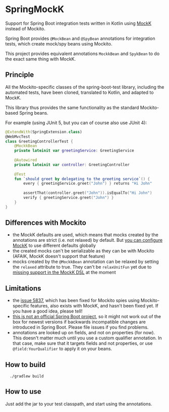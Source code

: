 # SpringMockK

Support for Spring Boot integration tests written in Kotlin using [MockK](https://mockk.io/) instead of Mockito.
 
Spring Boot provides `@MockBean` and `@SpyBean` annotations for integration tests, which create mock/spy beans using Mockito.

This project provides equivalent annotations `MockkBean` and `SpykBean` to do the exact same thing with MockK.

## Principle

All the Mockito-specific classes of the spring-boot-test library, including the automated tests, have been cloned, translated to Kotlin, and adapted to MockK.

This library thus provides the same functionality as the standard Mockito-based Spring beans.

For example (using JUnit 5, but you can of course also use JUnit 4):

```kotlin
@ExtendWith(SpringExtension.class)
@WebMvcTest
class GreetingControllerTest {
    @MockkBean
    private lateinit var greetingService: GreetingService
    
    @Autowired
    private lateinit var controller: GreetingController
    
    @Test
    fun `should greet by delegating to the greeting service`() {
        every { greetingService.greet("John") } returns "Hi John"
        
        assertThat(controller.greet("John")).isEqualTo("Hi John")
        verify { greetingService.greet("John") }
    }
}
```

## Differences with Mockito

 - the MockK defaults are used, which means that mocks created by the annotations are strict (i.e. not relaxed) by default. But [you can configure MockK](https://mockk.io/#settings-file) to use different defaults globally
 - the created mocks can't be serializable as they can be with Mockito (AFAIK, MockK doesn't support that feature)
 - mocks created by the `@MockkBean` annotation can be relaxed by setting the `relaxed` attribute to true. 
   They can't be `relaxUnitFun` yet due to [missing support in the MockK DSL](https://github.com/mockk/mockk/issues/227) at the moment

## Limitations
 - the [issue 5837](https://github.com/spring-projects/spring-boot/issues/5837), which has been fixed for Mockito spies using Mockito-specific features, also exists with MockK, and hasn't been fixed yet. 
   If you have a good idea, please tell!
 - [this is not an official Spring Boot project](https://github.com/spring-projects/spring-boot/issues/15749), so it might not work out of the box for newest versions if backwards incompatible changes are introduced in Spring Boot. 
 Please file issues if you find problems.
 - annotations are looked up on fields, and not on properties (for now). 
   This doesn't matter much until you use a custom qualifier annotation.
   In that case, make sure that it targets fields and not properties, or use `@field:YourQualifier` to apply it on your beans.

## How to build

```
  ./gradlew build
```

## How to use

Just add the jar to your test classpath, and start using the annotations.
